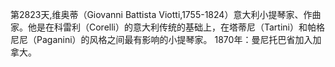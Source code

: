 第2823天,维奥蒂（Giovanni Battista Viotti,1755-1824）意大利小提琴家、作曲家。他是在科雷利（Corelli）的意大利传统的基础上，在塔蒂尼（Tartini）和帕格尼尼（Paganini）的风格之间最有影响的小提琴家。
1870年：曼尼托巴省加入加拿大。